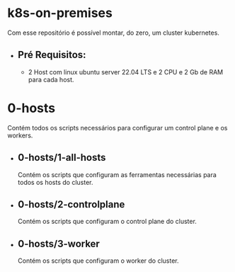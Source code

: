 # k8s-on-premises
Com esse repositório é possível montar, do zero, um cluster kubernetes.
* ## Pré Requisitos:
    - 2 Host com linux ubuntu server 22.04 LTS e 2 CPU e 2 Gb de RAM para cada host.

# 0-hosts
Contém todos os scripts necessários para configurar um control plane e os workers.
    
* ## 0-hosts/1-all-hosts
    Contém os scripts que configuram as ferramentas necessárias para todos os hosts do cluster.

* ## 0-hosts/2-controlplane
    Contém os scripts que configuram o control plane do cluster.

* ## 0-hosts/3-worker
    Contém os scripts que configuram o worker do cluster.

